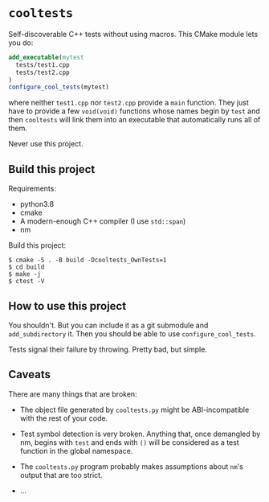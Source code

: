 # `cooltests`

Self-discoverable C++ tests without using macros. This CMake module
lets you do:

```CMake
add_executable(mytest 
  tests/test1.cpp
  tests/test2.cpp
)
configure_cool_tests(mytest)
```

where neither `test1.cpp` nor `test2.cpp` provide a `main` function. They
just have to provide a few `void(void)` functions whose names begin by `test`
and then `cooltests` will link them into an executable that automatically runs
all of them.

Never use this project.

## Build this project

Requirements:
- python3.8
- cmake
- A modern-enough C++ compiler (I use `std::span`)
- nm

Build this project:

```
$ cmake -S . -B build -Dcooltests_OwnTests=1
$ cd build
$ make -j
$ ctest -V
```

## How to use this project

You shouldn't. But you can include it as a git submodule and `add_subdirectory` it.
Then you should be able to use `configure_cool_tests`.

Tests signal their failure by throwing. Pretty bad,
but simple.

## Caveats

There are many things that are broken:

- The object file generated by `cooltests.py` might be ABI-incompatible with the rest
  of your code.

- Test symbol detection is very broken. Anything that, once demangled by nm, 
  begins with `test` and ends with `()` will be considered as a test function in the
  global namespace. 
  
- The `cooltests.py` program probably makes assumptions about `nm`'s output that are
  too strict.

- ...
